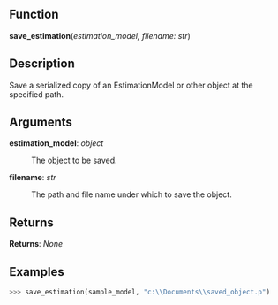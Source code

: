 ## Function
**save_estimation**(*estimation_model, filename: str*)

## Description
Save a serialized copy of an EstimationModel or other object at the specified path.

## Arguments
**estimation_model**: *object*
<dd> The object to be saved. </dd>

**filename**: *str*
<dd> The path and file name under which to save the object. </dd>

## Returns
**Returns**: *None*

## Examples
```python
>>> save_estimation(sample_model, "c:\\Documents\\saved_object.p")
```

